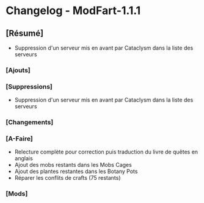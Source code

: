 # Changelog - ModFart-1.1.1

## [Résumé]
- Suppression d'un serveur mis en avant par Cataclysm dans la liste des serveurs

### [Ajouts]

### [Suppressions]
- Suppression d'un serveur mis en avant par Cataclysm dans la liste des serveurs

### [Changements]

### [A-Faire]
- Relecture complète pour correction puis traduction du livre de quêtes en anglais
- Ajout des mobs restants dans les Mobs Cages
- Ajout des plantes restantes dans les Botany Pots
- Réparer les conflits de crafts (75 restants)

### [Mods]